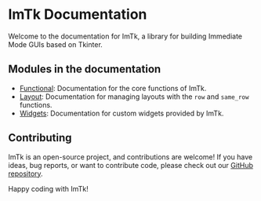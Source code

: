 # ImTk Documentation

Welcome to the documentation for ImTk, a library for building Immediate Mode GUIs based on Tkinter.

## Modules in the documentation

- [Functional](functional.md): Documentation for the core functions of ImTk.
- [Layout](layout.md): Documentation for managing layouts with the `row` and `same_row` functions.
- [Widgets](widgets.md): Documentation for custom widgets provided by ImTk.


## Contributing

ImTk is an open-source project, and contributions are welcome! If you have ideas, bug reports, or want to contribute code, please check out our [GitHub repository](https://github.com/DominikPenk/imtk).

Happy coding with ImTk!
